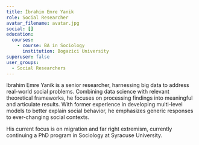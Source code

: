 ```yaml
---
title: İbrahim Emre Yanik
role: Social Researcher
avatar_filename: avatar.jpg
social: []
education:
  courses:
    - course: BA in Sociology
      institution: Bogazici University
superuser: false
user_groups:
  - Social Researchers
---
```

<!--StartFragment-->

Ibrahim Emre Yanik is a senior researcher, harnessing big data to address real-world social problems. Combining data science with relevant theoretical frameworks, he focuses on processing findings into meaningful and articulate results. With former experience in developing multi-level models to better explain social behavior, he emphasizes generic responses to ever-changing social contexts.



His current focus is on migration and far right extremism, currently continuing a PhD program in Sociology at Syracuse University.

<!--EndFragment-->